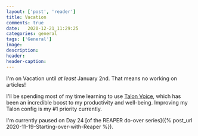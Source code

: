 ```yaml
---
layout: ['post', 'reader']
title: Vacation 
comments: true
date:   2020-12-21_11:29:25 
categories: general
tags: ['General']
image:
description:
header:
header-caption:
---
```


I'm on Vacation until _at least_ January 2nd. That means no working on articles!

I'll be spending most of my time learning to use [Talon Voice](https://talonvoice.com), which has been an incredible boost to my productivity and well-being. Improving my Talon config is my #1 priority currently.

I'm currently paused on Day 24 [of the REAPER do-over series]({% post_url 2020-11-19-Starting-over-with-Reaper %}).
